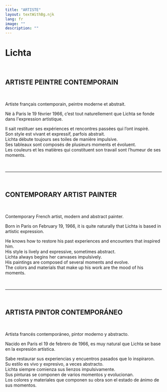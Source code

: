 ```yaml
---
title: "ARTISTE"
layout: textWithBg.njk
lang: fr
image: ""
description: ""
---
```


# Lichta

&nbsp;

## ARTISTE PEINTRE CONTEMPORAIN

&nbsp;


Artiste français contemporain, peintre moderne et abstrait.

Né à Paris le 19 février 1966, c’est tout naturellement que Lichta se fonde dans l'expression artistique.

Il sait restituer ses expériences et rencontres passées qui l’ont inspiré.  
Son style est vivant et expressif, parfois abstrait.  
Lichta débute toujours ses toiles de manière impulsive.  
Ses tableaux sont composés de plusieurs moments et évoluent.  
Les couleurs et les matières qui constituent son travail sont l’humeur de ses moments.  

&nbsp;

---------------------

&nbsp;

## CONTEMPORARY ARTIST PAINTER

&nbsp;


Contemporary French artist, modern and abstract painter.

Born in Paris on February 19, 1966, it is quite naturally that Lichta is based in artistic expression.

He knows how to restore his past experiences and encounters that inspired him.  
His style is lively and expressive, sometimes abstract.  
Lichta always begins her canvases impulsively.  
His paintings are composed of several moments and evolve.  
The colors and materials that make up his work are the mood of his moments.  

&nbsp;

---------------------

&nbsp;

## ARTISTA PINTOR CONTEMPORÁNEO

&nbsp;


Artista francés contemporáneo, pintor moderno y abstracto.

Nacido en París el 19 de febrero de 1966, es muy natural que Lichta se base en la expresión artística.

Sabe restaurar sus experiencias y encuentros pasados ​​que lo inspiraron.  
Su estilo es vivo y expresivo, a veces abstracto.  
Lichta siempre comienza sus lienzos impulsivamente.  
Sus pinturas se componen de varios momentos y evolucionan.  
Los colores y materiales que componen su obra son el estado de ánimo de sus momentos.  